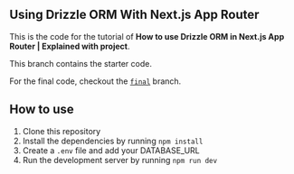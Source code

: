## Using Drizzle ORM With Next.js App Router

This is the code for the tutorial of **How to use Drizzle ORM in Next.js App Router | Explained with project**.

This branch contains the starter code.

For the final code, checkout the [`final`](https://github.com/max-programming/drizzle-nextjs-setup/tree/final) branch.

## How to use

1. Clone this repository
2. Install the dependencies by running `npm install`
3. Create a `.env` file and add your DATABASE_URL
4. Run the development server by running `npm run dev`